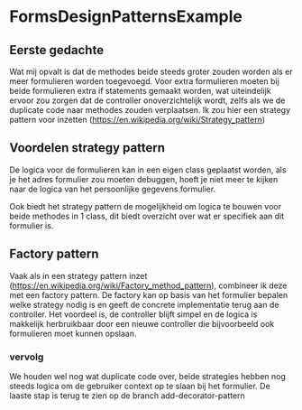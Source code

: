 # FormsDesignPatternsExample

## Eerste gedachte
Wat mij opvalt is dat de methodes beide steeds groter zouden worden als er meer formulieren worden toegevoegd. Voor extra formulieren moeten bij beide formulieren extra if statements gemaakt worden, wat uiteindelijk ervoor zou zorgen dat de controller onoverzichtelijk wordt, zelfs als we de duplicate code naar methodes zouden verplaatsen. Ik zou hier een strategy pattern voor inzetten (https://en.wikipedia.org/wiki/Strategy_pattern)

## Voordelen strategy pattern
De logica voor de formulieren kan in een eigen class geplaatst worden, als je het adres formulier zou moeten debuggen, hoeft je niet meer te kijken naar de logica van het persoonlijke gegevens formulier.

Ook biedt het strategy pattern de mogelijkheid om logica te bouwen voor beide methodes in 1 class, dit biedt overzicht over wat er specifiek aan dit formulier is.


## Factory pattern
Vaak als in een strategy pattern inzet (https://en.wikipedia.org/wiki/Factory_method_pattern), combineer ik deze met een factory pattern. De factory kan op basis van het formulier bepalen welke strategy nodig is en geeft de concrete implementatie terug aan de controller. Het voordeel is, de controller blijft simpel en de logica is makkelijk herbruikbaar door een nieuwe controller die bijvoorbeeld ook formulieren moet kunnen opslaan.

### vervolg
We houden wel nog wat duplicate code over, beide strategies hebben nog steeds logica om de gebruiker context op te slaan bij het formulier.
De laaste stap is terug te zien op de branch add-decorator-pattern
